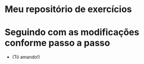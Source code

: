 # Meu repositório de exercícios

# Seguindo com as modificações conforme passo a passo
* (Tô amando!)
#